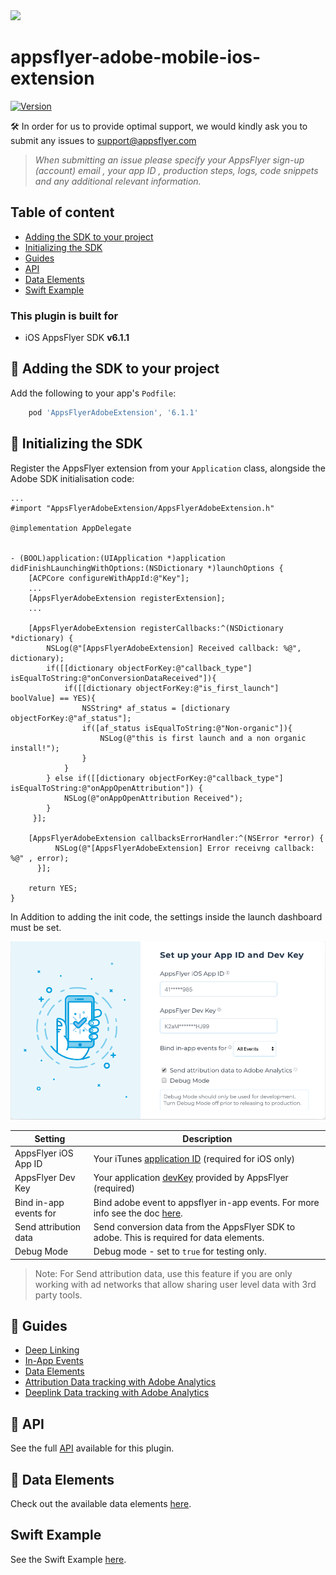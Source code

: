 <img src="https://www.appsflyer.com/wp-content/uploads/2016/11/logo-1.svg"  width="450">

# appsflyer-adobe-mobile-ios-extension

[![Version](https://img.shields.io/cocoapods/v/AppsFlyerAdobeExtension.svg?style=flat)](http://cocoapods.org/pods/AppsFlyerAdobeExtension)


🛠 In order for us to provide optimal support, we would kindly ask you to submit any issues to support@appsflyer.com

> *When submitting an issue please specify your AppsFlyer sign-up (account) email , your app ID , production steps, logs, code snippets and any additional relevant information.*

## Table of content

- [Adding the SDK to your project](#add-sdk-to-project)
- [Initializing the SDK](#init-sdk)
- [Guides](#guides)
- [API](#api) 
- [Data Elements](#data-elements)
- [Swift Example](#swift-example)


### <a id="plugin-build-for"> This plugin is built for
    
- iOS AppsFlyer SDK **v6.1.1**

## <a id="add-sdk-to-project"> 📲 Adding the SDK to your project

Add the following to your app's `Podfile`:

```javascript
	pod 'AppsFlyerAdobeExtension', '6.1.1'
```

## <a id="init-sdk"> 🚀 Initializing the SDK
    
Register the AppsFlyer extension from your `Application` class, alongside the Adobe SDK initialisation code: 
```objc
...
#import "AppsFlyerAdobeExtension/AppsFlyerAdobeExtension.h"

@implementation AppDelegate


- (BOOL)application:(UIApplication *)application didFinishLaunchingWithOptions:(NSDictionary *)launchOptions {
    [ACPCore configureWithAppId:@"Key"];
    ...
    [AppsFlyerAdobeExtension registerExtension];
    ...
    
    [AppsFlyerAdobeExtension registerCallbacks:^(NSDictionary *dictionary) {
        NSLog(@"[AppsFlyerAdobeExtension] Received callback: %@", dictionary);
        if([[dictionary objectForKey:@"callback_type"] isEqualToString:@"onConversionDataReceived"]){
            if([[dictionary objectForKey:@"is_first_launch"] boolValue] == YES){
                NSString* af_status = [dictionary objectForKey:@"af_status"];
                if([af_status isEqualToString:@"Non-organic"]){
                    NSLog(@"this is first launch and a non organic install!");
                }
            }
        } else if([[dictionary objectForKey:@"callback_type"] isEqualToString:@"onAppOpenAttribution"]) {
            NSLog(@"onAppOpenAttribution Received");
        }
     }];

    [AppsFlyerAdobeExtension callbacksErrorHandler:^(NSError *error) {
          NSLog(@"[AppsFlyerAdobeExtension] Error receivng callback: %@" , error);
      }];
    
    return YES;
}

```

In Addition to adding the init code, the settings inside the launch dashboard must be set.

<img src="./gitresources/LuanchAFInit.png" width="550" >

| Setting  | Description   |
| -------- | ------------- |
| AppsFlyer iOS App ID      | Your iTunes [application ID](https://support.appsflyer.com/hc/en-us/articles/207377436-Adding-a-new-app#available-in-the-app-store-google-play-store-windows-phone-store)  (required for iOS only)  |
| AppsFlyer Dev Key   | Your application [devKey](https://support.appsflyer.com/hc/en-us/articles/211719806-Global-app-settings-#sdk-dev-key) provided by AppsFlyer (required)  |
| Bind in-app events for    | Bind adobe event to appsflyer in-app events. For more info see the doc [here](/docs/Guides.md#events). |
| Send attribution data    | Send conversion data from the AppsFlyer SDK to adobe. This is required for data elements. |
| Debug Mode    | Debug mode - set to `true` for testing only.  |

> Note: For Send attribution data, use this feature if you are only working with ad networks that allow sharing user level data with 3rd party tools.

## <a id="guides"> 📖 Guides

- [Deep Linking](/docs/Guides.md#deeplinking)
- [In-App Events](/docs/Guides.md#events)
- [Data Elements](/docs/Guides.md#data-elements)
- [Attribution Data tracking with Adobe Analytics](/docs/Guides.md#attr-data)
- [Deeplink Data tracking with Adobe Analytics](/docs/Guides.md#deeplink-data)

## <a id="api"> 📑 API
  
See the full [API](/docs/API.md) available for this plugin.


## <a id="data-elements"> 📂 Data Elements
  
Check out the available data elements [here](/docs/DataElements.md).

## <a id="swift-example"> Swift Example
  
See the Swift Example [here](/docs/SwiftExample.md).
